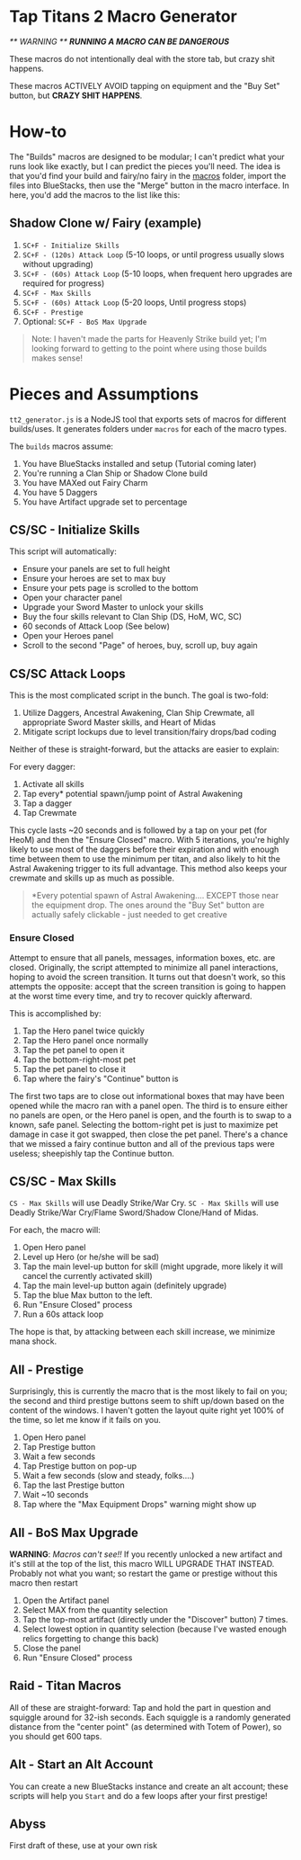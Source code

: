 # Tap Titans 2 Macro Generator


_** WARNING **_
_**RUNNING A MACRO CAN BE DANGEROUS**_

These macros do not intentionally deal with the store tab, but crazy shit happens.

These macros ACTIVELY AVOID tapping on equipment and the "Buy Set" button, but __CRAZY SHIT HAPPENS__.

# How-to

The "Builds" macros are designed to be modular; I can't predict what your runs look like exactly, but I can predict the
pieces you'll need. The idea is that you'd find your build and fairy/no fairy in the [macros](macros) folder, import
the files into BlueStacks, then use the "Merge" button in the macro interface. In here, you'd add the macros to the
list like this:

## Shadow Clone w/ Fairy (example)
1. `SC+F - Initialize Skills`
1. `SC+F - (120s) Attack Loop` (5-10 loops, or until progress usually slows without upgrading)
1. `SC+F - (60s) Attack Loop` (5-10 loops, when frequent hero upgrades are required for progress)
1. `SC+F - Max Skills`
1. `SC+F - (60s) Attack Loop` (5-20 loops, Until progress stops)
1. `SC+F - Prestige`
1. Optional: `SC+F - BoS Max Upgrade`

> Note: I haven't made the parts for Heavenly Strike build yet; I'm looking forward to getting to the point where using
those builds makes sense!

# Pieces and Assumptions

`tt2_generator.js` is a NodeJS tool that exports sets of macros for different builds/uses. It generates folders under
`macros` for each of the macro types.

The `builds` macros assume:
1. You have BlueStacks installed and setup (Tutorial coming later)
1. You're running a Clan Ship or Shadow Clone build
1. You have MAXed out Fairy Charm
1. You have 5 Daggers
1. You have Artifact upgrade set to percentage

## CS/SC - Initialize Skills

This script will automatically:

- Ensure your panels are set to full height
- Ensure your heroes are set to max buy
- Ensure your pets page is scrolled to the bottom
- Open your character panel
- Upgrade your Sword Master to unlock your skills
- Buy the four skills relevant to Clan Ship (DS, HoM, WC, SC)
- 60 seconds of Attack Loop (See below)
- Open your Heroes panel
- Scroll to the second "Page" of heroes, buy, scroll up, buy again

## CS/SC Attack Loops

This is the most complicated script in the bunch. The goal is two-fold:

1. Utilize Daggers, Ancestral Awakening, Clan Ship Crewmate, all appropriate Sword Master skills, and Heart of Midas
1. Mitigate script lockups due to level transition/fairy drops/bad coding

Neither of these is straight-forward, but the attacks are easier to explain:

For every dagger:
1. Activate all skills
1. Tap every\* potential spawn/jump point of Astral Awakening
1. Tap a dagger
1. Tap Crewmate

This cycle lasts ~20 seconds and is followed by a tap on your pet (for HeoM) and then the "Ensure Closed" macro. With 5 iterations, you're highly likely to use most of the daggers before their expiration and with enough time between them to use the minimum per titan, and also likely to hit the Astral Awakening trigger to its full advantage. This method also keeps your crewmate and skills up as much as possible.

> \*Every potential spawn of Astral Awakening.... EXCEPT those near the equipment drop. The ones around the "Buy Set"
> button are actually safely clickable - just needed to get creative

### Ensure Closed

Attempt to ensure that all panels, messages, information boxes, etc. are closed. Originally, the script attempted to minimize all panel interactions, hoping to avoid the screen transition. It turns out that doesn't work, so this attempts the opposite: accept that the screen transition is going to happen at the worst time every time, and try to recover quickly afterward.

This is accomplished by:

1. Tap the Hero panel twice quickly
1. Tap the Hero panel once normally
1. Tap the pet panel to open it
1. Tap the bottom-right-most pet
1. Tap the pet panel to close it
1. Tap where the fairy's "Continue" button is

The first two taps are to close out informational boxes that may have been opened while the macro ran with a panel open. The third is to ensure either no panels are open, or the Hero panel is open, and the fourth is to swap to a known, safe panel. Selecting the bottom-right pet is just to maximize pet damage in case it got swapped, then close the pet panel. There's a chance that we missed a fairy continue button and all of the previous taps were useless; sheepishly tap the Continue button.

## CS/SC - Max Skills

`CS - Max Skills` will use Deadly Strike/War Cry.
`SC - Max Skills` will use Deadly Strike/War Cry/Flame Sword/Shadow Clone/Hand of Midas.

For each, the macro will:

1. Open Hero panel
1. Level up Hero (or he/she will be sad)
1. Tap the main level-up button for skill (might upgrade, more likely it will cancel the currently activated skill)
1. Tap the main level-up button again (definitely upgrade)
1. Tap the blue Max button to the left.
1. Run "Ensure Closed" process
1. Run a 60s attack loop

The hope is that, by attacking between each skill increase, we minimize mana shock.

## All - Prestige

Surprisingly, this is currently the macro that is the most likely to fail on you; the second and third prestige buttons seem to shift up/down based on the content of the windows. I haven't gotten the layout quite right yet 100% of the time, so let me know if it fails on you.

1. Open Hero panel
1. Tap Prestige button
1. Wait a few seconds
1. Tap Prestige button on pop-up
1. Wait a few seconds (slow and steady, folks....)
1. Tap the last Prestige button
1. Wait ~10 seconds
1. Tap where the "Max Equipment Drops" warning might show up

## All - BoS Max Upgrade

**WARNING**: *Macros can't see!!* If you recently unlocked a new artifact and it's still at the top of the list, this macro WILL UPGRADE THAT INSTEAD. Probably not what you want; so restart the game or prestige without this macro then restart

1. Open the Artifact panel
1. Select MAX from the quantity selection
1. Tap the top-most artifact (directly under the "Discover" button) 7 times.
1. Select lowest option in quantity selection (because I've wasted enough relics forgetting to change this back)
1. Close the panel
1. Run "Ensure Closed" process

## Raid - Titan Macros

All of these are straight-forward: Tap and hold the part in question and squiggle around for 32-ish seconds. Each squiggle is a randomly generated distance from the "center point" (as determined with Totem of Power), so you should get 600 taps.

## Alt - Start an Alt Account

You can create a new BlueStacks instance and create an alt account; these scripts will help you `Start` and do a few loops after your first prestige!

## Abyss

First draft of these, use at your own risk
